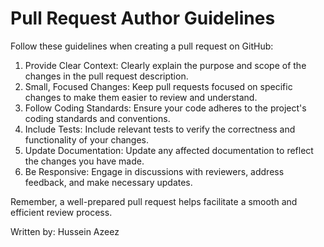 # Pull Request Author Guidelines

Follow these guidelines when creating a pull request on GitHub:

1. Provide Clear Context: Clearly explain the purpose and scope of the changes in the pull request description.
2. Small, Focused Changes: Keep pull requests focused on specific changes to make them easier to review and understand.
3. Follow Coding Standards: Ensure your code adheres to the project's coding standards and conventions.
4. Include Tests: Include relevant tests to verify the correctness and functionality of your changes.
5. Update Documentation: Update any affected documentation to reflect the changes you have made.
6. Be Responsive: Engage in discussions with reviewers, address feedback, and make necessary updates.

Remember, a well-prepared pull request helps facilitate a smooth and efficient review process.

Written by: Hussein Azeez
